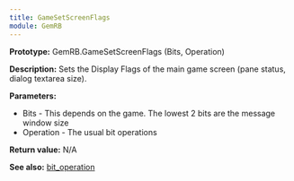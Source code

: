 ```yaml
---
title: GameSetScreenFlags
module: GemRB
---
```


**Prototype:** GemRB.GameSetScreenFlags (Bits, Operation)

**Description:** Sets the Display Flags of the main game screen (pane 
status, dialog textarea size).

**Parameters:**
  * Bits - This depends on the game. The lowest 2 bits are the message window size
  * Operation - The usual bit operations

**Return value:** N/A

**See also:** [bit_operation](bit_operation.md)
